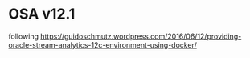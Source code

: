 # OSA v12.1

following https://guidoschmutz.wordpress.com/2016/06/12/providing-oracle-stream-analytics-12c-environment-using-docker/ 
